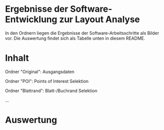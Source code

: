 # Ergebnisse der Software-Entwicklung zur Layout Analyse
In den Ordnern liegen die Ergebnisse der Software-Arbeitsschritte als Bilder vor. Die Auswertung findet sich als Tabelle unten in diesem README.

# Inhalt
Ordner "Original": Ausgangsdaten

Ordner "POI": Points of Interest Selektion

Ordner "Blattrand": Blatt-/Buchrand Selektion

...

# Auswertung


